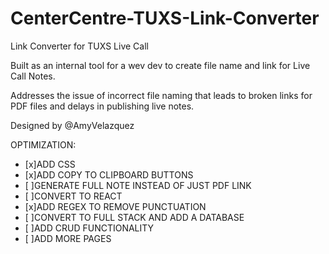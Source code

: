 # CenterCentre-TUXS-Link-Converter

Link Converter for TUXS Live Call

Built as an internal tool for a wev dev to create file name and link for
Live Call Notes.

Addresses the issue of incorrect file naming that leads to broken links for PDF files and delays in publishing live notes.

Designed by @AmyVelazquez

OPTIMIZATION:
- [x]ADD CSS
- [x]ADD COPY TO CLIPBOARD BUTTONS
- [ ]GENERATE FULL NOTE INSTEAD OF JUST PDF LINK
- [ ]CONVERT TO REACT
- [x]ADD REGEX TO REMOVE PUNCTUATION
- [ ]CONVERT TO FULL STACK AND ADD A DATABASE 
- [ ]ADD CRUD FUNCTIONALITY
- [ ]ADD MORE PAGES

